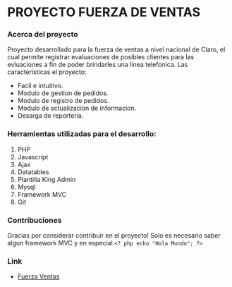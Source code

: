 # PROYECTO FUERZA DE VENTAS

### Acerca del proyecto

Proyecto desarrollado para la fuerza de ventas a nivel nacional de Claro, el cual permite registrar evaluaciones de posibles clientes para las evluaciones a fin de poder brindarles una linea telefonica. Las caracteristicas el proyecto:
* Facil e intuitivo.
* Modulo de gestion de pedidos.
* Modulo de registro de pedidos.
* Modulo de actualizacion de informacion.
* Desarga de reporteria.

### Herramientas utilizadas para el desarrollo:

1. PHP
2. Javascript
3. Ajax
4. Datatables
5. Plantilla King Admin
6. Mysql
7. Framework MVC
8. Git

### Contribuciones
Gracias por considerar contribuir en el proyecto! Solo es necesario saber algun framework MVC y en especial `<? php echo "Hola Mundo"; ?>`

### Link

* [Fuerza Ventas](http://ffvv_claro.a365.com.pe)
